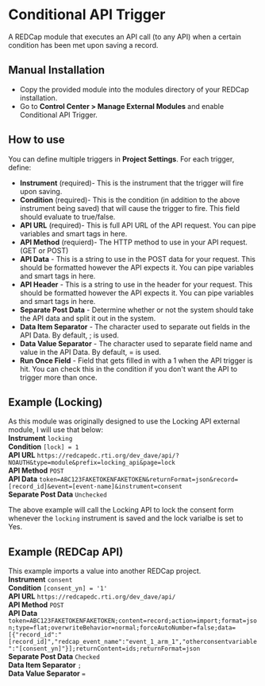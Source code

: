 # Conditional API Trigger
A REDCap module that executes an API call (to any API) when a certain condition has been met upon saving a record.

## Manual Installation
- Copy the provided module into the modules directory of your REDCap installation.  
- Go to **Control Center > Manage External Modules** and enable Conditional API Trigger.

## How to use
You can define multiple triggers in **Project Settings**. For each trigger, define:  
- **Instrument** (required)- This is the instrument that the trigger will fire upon saving.  
- **Condition** (required)- This is the condition (in addition to the above instrument being saved) that will cause the trigger to fire. This field should evaluate to true/false.  
- **API URL** (required)- This is full API URL of the API request. You can pipe variables and smart tags in here.
- **API Method** (requierd)- The HTTP method to use in your API request. (GET or POST)  
- **API Data** - This is a string to use in the POST data for your request. This should be formatted however the API expects it. You can pipe variables and smart tags in here.  
- **API Header** - This is a string to use in the header for your request. This should be formatted however the API expects it. You can pipe variables and smart tags in here.  
- **Separate Post Data** - Determine whether or not the system should take the API data and split it out in the system.  
- **Data Item Separator** - The character used to separate out fields in the API Data. By default, ; is used.  
- **Data Value Separator** - The character used to separate field name and value in the API Data. By default, = is used.  
- **Run Once Field** - Field that gets filled in with a 1 when the API trigger is hit. You can check this in the condition if you don't want the API to trigger more than once.  

## Example (Locking)
As this module was originally designed to use the Locking API external module, I will use that below:  
**Instrument** `locking`  
**Condition** `[lock] = 1`  
**API URL** `https://redcapedc.rti.org/dev_dave/api/?NOAUTH&type=module&prefix=locking_api&page=lock`  
**API Method** `POST`  
**API Data** `token=ABC123FAKETOKENFAKETOKEN&returnFormat=json&record=[record_id]&event=[event-name]&instrument=consent`  
**Separate Post Data** `Unchecked`  

The above example will call the Locking API to lock the consent form whenever the `locking` instrument is saved and the lock varialbe is set to Yes.

## Example (REDCap API)  
This example imports a value into another REDCap project.  
**Instrument** `consent`  
**Condition** `[consent_yn] = '1'`  
**API URL** `https://redcapedc.rti.org/dev_dave/api/`  
**API Method** `POST`  
**API Data** `token=ABC123FAKETOKENFAKETOKEN;content=record;action=import;format=json;type=flat;overwriteBehavior=normal;forceAutoNumber=false;data=[{"record_id":"[record_id]","redcap_event_name":"event_1_arm_1","otherconsentvariable":"[consent_yn]"}];returnContent=ids;returnFormat=json`  
**Separate Post Data** `Checked`  
**Data Item Separator** `;`  
**Data Value Separator** `=`  